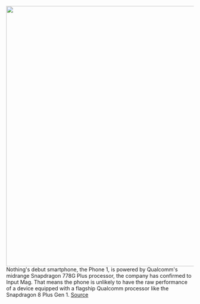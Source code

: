 <img src='https://cdn.vox-cdn.com/thumbor/7kM-MhKIbD76RCbSQ_IRrslifEo=/0x0:6222x4150/1200x800/filters:focal(2614x1578:3608x2572)/cdn.vox-cdn.com/uploads/chorus_image/image/71029123/BASEL__SWITZERLAND___JUNE_15__The_Nothing_phone__1__at_Art_Basel_2022_on_June_15__2022_in_Basel__Switzerland.__Photo_by_Sanjeev_Velmurugan_Getty_Images_for_Nothing_.0.jpg' width='700px' /><br/>
Nothing's debut smartphone, the Phone 1, is powered by Qualcomm's midrange Snapdragon 778G Plus processor, the company has confirmed to Input Mag. That means the phone is unlikely to have the raw performance of a device equipped with a flagship Qualcomm processor like the Snapdragon 8 Plus Gen 1.
<a href='https://www.theverge.com/2022/6/29/23188036/nothing-phone-1-processor-snapdragon-778g-plus'> Source <a/>